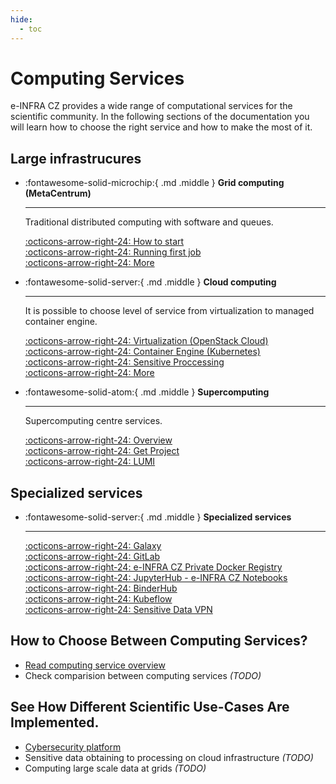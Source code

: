 ```yaml
---
hide:
  - toc
---
```


# Computing Services

e-INFRA CZ provides a wide range of computational services for the scientific community. In the following sections of the documentation you will learn how to choose the right service and how to make the most of it.

## Large infrastrucures

<div class="grid cards" markdown>

-   :fontawesome-solid-microchip:{ .md .middle } __Grid computing (MetaCentrum)__

    ---

    Traditional distributed computing with software and queues.

    [:octicons-arrow-right-24: How to start](./grid/)   
    [:octicons-arrow-right-24: Running first job](./grid/)   
    [:octicons-arrow-right-24: More](./grid/)   

-   :fontawesome-solid-server:{ .md .middle } __Cloud computing__

    ---

    It is possible to choose level of service from virtualization to managed container engine.

    [:octicons-arrow-right-24: Virtualization (OpenStack Cloud)](./openstack/)   
    [:octicons-arrow-right-24: Container Engine (Kubernetes)](./kubernetes/)   
    [:octicons-arrow-right-24: Sensitive Proccessing](./sensitive/)   
    [:octicons-arrow-right-24: More](./concepts/)

-   :fontawesome-solid-atom:{ .md .middle } __Supercomputing__

    ---

    Supercomputing centre services.

    [:octicons-arrow-right-24: Overview](./supercomputing/)   
    [:octicons-arrow-right-24: Get Project](./supercomputing/general/applying-for-resources/)   
    [:octicons-arrow-right-24: LUMI](https://docs.lumi-supercomputer.eu/)   

</div>

## Specialized services

<div class="grid cards" markdown>

-   :fontawesome-solid-server:{ .md .middle } __Specialized services__

    ---

    <!-- It is possible to choose level of service from virtualization to managed container engine. -->

    [:octicons-arrow-right-24: Galaxy](https://wiki.metacentrum.cz/wiki/Galaxy#RepeatExplorer_Galaxy)   
    [:octicons-arrow-right-24: GitLab](https://gitlab.ics.muni.cz)   
    [:octicons-arrow-right-24: e-INFRA CZ Private Docker Registry](https://hub.cerit.io)   
    [:octicons-arrow-right-24: JupyterHub - e-INFRA CZ Notebooks](./jupyterhub/)   
    [:octicons-arrow-right-24: BinderHub](./binderhub/)   
    [:octicons-arrow-right-24: Kubeflow](./kubeflow/)   
    [:octicons-arrow-right-24: Sensitive Data VPN](./secure-vpn/)   

</div>


## How to Choose Between Computing Services?

- [Read computing service overview](./concepts/)
- Check comparision between computing services _(TODO)_

## See How Different Scientific Use-Cases Are Implemented.

- [Cybersecurity platform](./concepts/use-cases/muni-kypo)
- Sensitive data obtaining to processing on cloud infrastructure _(TODO)_
- Computing large scale data at grids _(TODO)_

